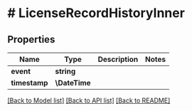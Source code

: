 # # LicenseRecordHistoryInner

## Properties

Name | Type | Description | Notes
------------ | ------------- | ------------- | -------------
**event** | **string** |  |
**timestamp** | **\DateTime** |  |

[[Back to Model list]](../../README.md#models) [[Back to API list]](../../README.md#endpoints) [[Back to README]](../../README.md)
